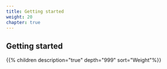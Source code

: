 ```yaml
---
title: Getting started
weight: 20
chapter: true
---
```


## Getting started

{{% children description="true" depth="999" sort="Weight"%}}